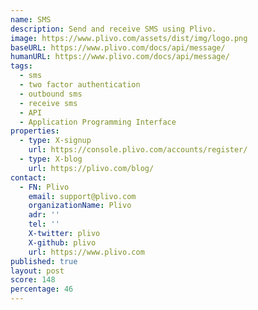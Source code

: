```yaml
---
name: SMS
description: Send and receive SMS using Plivo.
image: https://www.plivo.com/assets/dist/img/logo.png
baseURL: https://www.plivo.com/docs/api/message/
humanURL: https://www.plivo.com/docs/api/message/
tags:
  - sms
  - two factor authentication
  - outbound sms
  - receive sms
  - API
  - Application Programming Interface
properties:
  - type: X-signup
    url: https://console.plivo.com/accounts/register/
  - type: X-blog
    url: https://plivo.com/blog/
contact:
  - FN: Plivo
    email: support@plivo.com
    organizationName: Plivo
    adr: ''
    tel: ''
    X-twitter: plivo
    X-github: plivo
    url: https://www.plivo.com
published: true
layout: post
score: 148
percentage: 46
---
```

